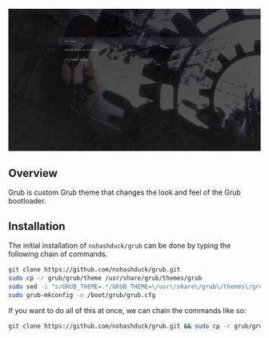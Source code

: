 [![grub](./grub/images/screenshot.png)](./README.md)

## Overview
Grub is custom Grub theme that changes the look and feel of the Grub bootloader.

## Installation
The initial installation of `nohashduck/grub` can be done by typing the following chain of commands.
```bash
git clone https://github.com/nohashduck/grub.git
sudo cp -r grub/grub/theme /usr/share/grub/themes/grub
sudo sed -i "s/GRUB_THEME=.*/GRUB_THEME=\/usr\/share\/grub\/themes\/grub/theme.txt" /etc/default/grub
sudo grub-mkconfig -o /boot/grub/grub.cfg
```
If you want to do all of this at once, we can chain the commands like so:
```bash
git clone https://github.com/nohashduck/grub.git && sudo cp -r grub/grub/theme /usr/share/grub/themes/grub && sudo sed -i "s/GRUB_THEME=.*/GRUB_THEME=\/usr\/share\/grub\/themes\/grub/theme.txt" /etc/default/grub && sudo grub-mkconfig -o /boot/grub/grub.cfg
```
